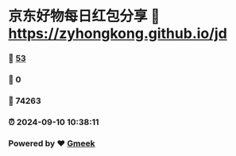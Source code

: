 # 京东好物每日红包分享 :link: https://zyhongkong.github.io/jd 
### :page_facing_up: [53](https://zyhongkong.github.io/jd/tag.html) 
### :speech_balloon: 0 
### :hibiscus: 74263 
### :alarm_clock: 2024-09-10 10:38:11 
### Powered by :heart: [Gmeek](https://github.com/Meekdai/Gmeek)
